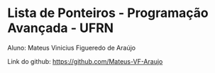 # Lista de Ponteiros - Programação Avançada - UFRN

Aluno: Mateus Vinicius Figueredo de Araújo

Link do github: <https://github.com/Mateus-VF-Araujo>
